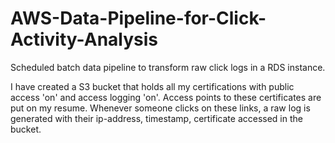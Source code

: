 # AWS-Data-Pipeline-for-Click-Activity-Analysis
Scheduled batch data pipeline to transform raw click logs in a RDS instance.

I have created a S3 bucket that holds all my certifications with public access 'on' and access logging 'on'. Access points to these certificates are put on my resume. Whenever someone clicks on these links, a raw log is generated with their ip-address, timestamp, certificate accessed in the bucket.
